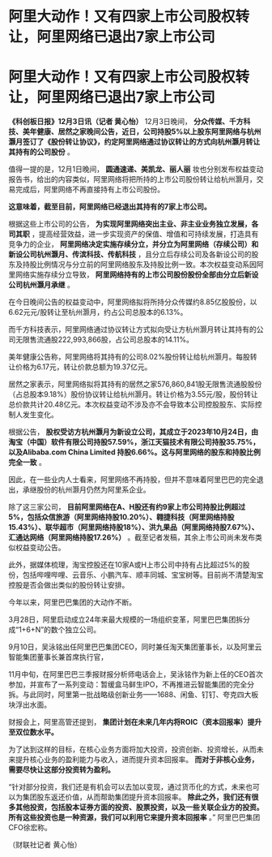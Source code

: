 # 阿里大动作！又有四家上市公司股权转让，阿里网络已退出7家上市公司

# 阿里大动作！又有四家上市公司股权转让，阿里网络已退出7家上市公司

**《科创板日报》12月3日讯（记者 黄心怡）** 12月3日晚间，
**分众传媒、千方科技、美年健康、居然之家晚间公告，近日，公司持股5%以上股东阿里网络与杭州灏月签订了《股份转让协议》，约定阿里网络通过协议转让的方式向杭州灏月转让其持有的公司股份**
。

值得一提的是，12月1日晚间， **圆通速递、美凯龙、丽人丽**
妆也分别发布权益变动报告书，给出的内容类似，阿里网络将把所持的上市公司股份转让给杭州灏月，交易完成后，阿里网络不再直接持有上市公司股份。

**这意味着，截至目前，阿里网络已经退出其持有的7家上市公司。**

根据这些上市公司的公告， **为实现阿里网络突出主业、非主业业务独立发展，各司其职**
，提高经营效益，进一步实现资产的保值、增值和可持续发展，打造具有竞争力的企业，
**阿里网络决定实施存续分立，并分立为阿里网络（存续公司）和新设公司杭州灏月、传滨科技、传航科技**
，且分立后存续公司及各新设公司的股东及持股比例情况与分立前的阿里网络股东及持股比例一致。本次权益变动系因阿里网络实施存续分立导致，
**阿里网络持有的上市公司股份股份全部由分立后新设公司杭州灏月承继** 。

在今日晚间公告的权益变动中，阿里网络拟将所持分众传媒约8.85亿股股份，以6.62元元/股转让至杭州灏月，约占公司总股本的6.13%。

而千方科技表示，阿里网络通过协议转让方式拟向受让方杭州灏月转让其持有的公司无限售流通股222,993,866股，占公司总股本的14.11%。

美年健康公告称，阿里网络将其持有的公司8.02%股份转让给杭州灏月。每股转让价格为6.17元，转让价款总额为19.37亿元。

居然之家表示，阿里网络拟将其持有的居然之家576,860,841股无限售流通股股份（占总股本9.18%）股份协议转让给杭州灏月。转让价格为3.55元/股，股份转让总价款共计20.48亿元。本次权益变动不涉及亦不会导致本公司控股股东、实际控制人发生变化。

根据公告，
**股权受访方杭州灏月为新设立公司，其成立于2023年10月24日，由淘宝（中国）软件有限公司持股57.59%，浙江天猫技术有限公司持股35.75%，以及Alibaba.com
China Limited 持股6.66%。这与阿里网络的股东和持股比例完全一致** 。

因此，在一些业内人士看来，阿里网络不再持股，但并不意味着阿里巴巴的完全退出，承继股份的杭州灏月仍然为阿里系企业。

除了这三家公司，
**目前阿里网络在A、H股还有约9家上市公司持股比例超过5%，包括众信旅游（阿里网络持股10.20%）、翱捷科技（阿里网络持股15.43%）、联华超市（阿里网络持股18%）、洪九果品（阿里网络持股7.67%）、汇通达网络（阿里网络持股17.26%）**
。截至记者发稿，其余上市公司尚未发布类似权益变动公告。

此外，据媒体梳理，淘宝控股还在10家A或H上市公司中持有占比超过5%的股份，包括哔哩哔哩、云音乐、小鹏汽车、顺丰同城、宝宝树等。目前尚不清楚淘宝控股是否会做出类似的股份转让安排。

今年以来，阿里巴巴集团的大动作不断。

3月28日，阿里启动成立24年来最大规模的一场组织变革，阿里巴巴集团拆分成“1+6+N”的数个独立公司。

9月10日，吴泳铭出任阿里巴巴集团CEO，同时兼任淘天集团董事长，以及阿里云智能集团董事长兼首席执行官，

11月中旬，在阿里巴巴三季报财报分析师电话会上，吴泳铭作为新上任的CEO首次参加，并宣布了一系列变动：暂缓盒马鲜生IPO，不再推进云智能集团的完全分拆。与此同时，阿里第一批战略级创新业务——1688、闲鱼、钉钉、夸克四大板块浮出水面。

财报会上，阿里高管还提到， **集团计划在未来几年内将ROIC（资本回报率）提升至双位数水平。**

为了达到这样的目标，在核心业务方面将加大投资，投资创新、投资增长，从而未来提升核心业务的盈利能力与收入，进而提升资本回报率。
**而对于非核心业务，需要尽快让这部分投资转为盈利。**

“针对部分投资，我们还是有机会可以去加以变现，通过货币化的方式，未来也可以为集团股东返还价值，从而帮助集团提升资本回报率。
**除此之外，我们还有很多其他投资，包括股本证券方面的投资、股票投资，以及一些关联企业方的投资。所有这些投资也是一种资源，我们可以利用它来提升资本回报率**
。” 阿里巴巴集团CFO徐宏称。

（财联社记者 黄心怡）

